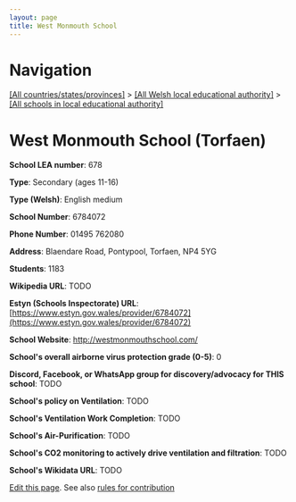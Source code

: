 ```yaml
---
layout: page
title: West Monmouth School
---
```

# Navigation

[[All countries/states/provinces]](../../..) > [[All Welsh local educational authority]](../..) > [[All schools in local educational authority]](..)

# West Monmouth School (Torfaen)

**School LEA number**: 678

**Type**: Secondary (ages 11-16)

**Type (Welsh)**: English medium

**School Number**: 6784072

**Phone Number**: 01495 762080

**Address**: Blaendare Road, Pontypool, Torfaen, NP4 5YG

**Students**: 1183

**Wikipedia URL**: TODO

**Estyn (Schools Inspectorate) URL**: [https://www.estyn.gov.wales/provider/6784072](https://www.estyn.gov.wales/provider/6784072)

**School Website**: http://westmonmouthschool.com/

**School's overall airborne virus protection grade (0-5)**: 0

**Discord, Facebook, or WhatsApp group for discovery/advocacy for THIS school**: TODO

**School's policy on Ventilation**: TODO

**School's Ventilation Work Completion**: TODO

**School's Air-Purification**: TODO

**School's CO2 monitoring to actively drive ventilation and filtration**: TODO

**School's Wikidata URL**: TODO




[Edit this page](https://github.com/ventilate-schools/Wales/edit/prif/./Torfaen/West_Monmouth_School.md). See also [rules for contribution](../../../contribution-rules/)